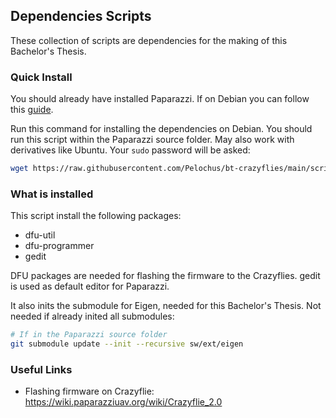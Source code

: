 ## Dependencies Scripts

These collection of scripts are dependencies for the making of this Bachelor's Thesis.

### Quick Install
You should already have installed Paparazzi. If on Debian you can follow this [guide](https://github.com/Pelochus/bt-crazyflies/tree/main/scripts/debian#Quick-Install).

Run this command for installing the dependencies on Debian. You should run this script within the Paparazzi source folder.
May also work with derivatives like Ubuntu.
Your ```sudo``` password will be asked:

```bash
wget https://raw.githubusercontent.com/Pelochus/bt-crazyflies/main/scripts/deps/deps-install.sh && bash deps-install.sh
```

### What is installed
This script install the following packages:
- dfu-util
- dfu-programmer
- gedit

DFU packages are needed for flashing the firmware to the Crazyflies. gedit is used as default editor for Paparazzi.

It also inits the submodule for Eigen, needed for this Bachelor's Thesis. Not needed if already inited all submodules:

```bash
# If in the Paparazzi source folder
git submodule update --init --recursive sw/ext/eigen
```

### Useful Links
- Flashing firmware on Crazyflie: https://wiki.paparazziuav.org/wiki/Crazyflie_2.0
